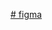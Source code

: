 [# figma](https://www.figma.com/design/CekcKHnc3xnSoMB6sLcZpF/Untitled?node-id=0-1&t=CGN30zpqfFhjo1Ei-1)
